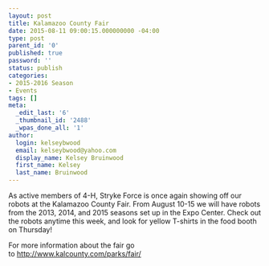 ```yaml
---
layout: post
title: Kalamazoo County Fair
date: 2015-08-11 09:00:15.000000000 -04:00
type: post
parent_id: '0'
published: true
password: ''
status: publish
categories:
- 2015-2016 Season
- Events
tags: []
meta:
  _edit_last: '6'
  _thumbnail_id: '2488'
  _wpas_done_all: '1'
author:
  login: kelseybwood
  email: kelseybwood@yahoo.com
  display_name: Kelsey Bruinwood
  first_name: Kelsey
  last_name: Bruinwood
---
```

<p>As active members of 4-H, Stryke Force is once again showing off our robots at the Kalamazoo County Fair. From August 10-15 we will have robots from the 2013, 2014, and 2015 seasons set up in the Expo Center. Check out the robots anytime this week, and look for yellow T-shirts in the food booth on Thursday!</p>
<p>For more information about the fair go to <span style="text-decoration: underline;"><a href="http://www.kalcounty.com/parks/fair/" target="_blank">http://www.kalcounty.com/parks/fair/</a></span></p>
